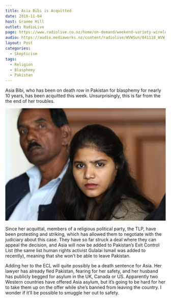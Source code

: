 ```yaml
---
title: Asia Bibi is Acquitted
date: 2018-11-04
host: Graeme Hill
outlet: RadioLive
page: https://www.radiolive.co.nz/home/on-demand/weekend-variety-wireless/2018/11/weekend-variety-wireless-icymi-041118.html
audio: https://audio.mediaworks.nz/content/radiolive/WVWSun/041118_WVW_SkepticalThoughts.mp3
layout: Post
categories:
  - Skepticism
tags:
  - Religion
  - Blasphemy
  - Pakistan
---
```


Asia Bibi, who has been on death row in Pakistan for blasphemy for nearly 10 years, has  been acquitted this week. Unsurprisingly, this is far from the the end of her troubles.

<!-- more -->

![Asia Bibi](./20181007T1150-0353-CNS-ASIA-BIBI-FAMILY.jpg)

Since her acquittal, members of a religious political party, the TLP, have been protesting and striking, which has allowed them to negotiate with the judiciary about this case. They have so far struck a deal where they can appeal the decision, and Asia will now be added to Pakistan’s Exit Control List (the same list human rights activist Gulalai Ismail was added to recently), meaning that she won’t be able to leave Pakistan.

Adding her to the ECL will quite possibly be a death sentence for Asia. Her lawyer has already fled Pakistan, fearing for her safety, and her husband has publicly begged for asylum in the UK, Canada or US. Apparently two Western countries have offered Asia asylum, but it’s going to be hard for her to take them up on the offer while she’s banned from leaving the country. I wonder if it’ll be possible to smuggle her out to safety.
